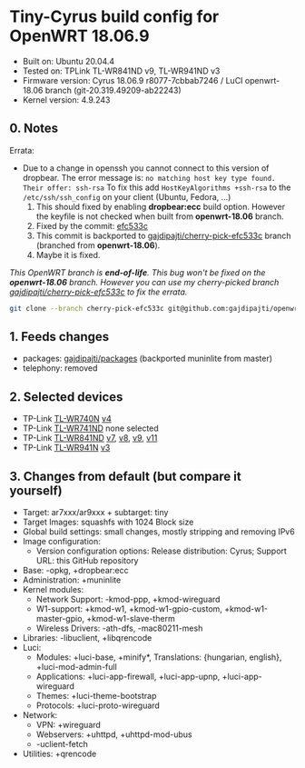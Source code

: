 # Tiny-Cyrus build config for OpenWRT 18.06.9

* Built on: Ubuntu 20.04.4
* Tested on: TPLink TL-WR841ND v9, TL-WR941ND v3
* Firmware version: Cyrus 18.06.9 r8077-7cbbab7246 / LuCI openwrt-18.06 branch (git-20.319.49209-ab22243)
* Kernel version: 4.9.243

## 0. Notes

Errata:

* Due to a change in openssh you cannot connect to this version of dropbear. The error message is: ```no matching host key type found. Their offer: ssh-rsa``` To fix this add ```HostKeyAlgorithms +ssh-rsa``` to the ```/etc/ssh/ssh_config``` on your client (Ubuntu, Fedora, ...)
  1. This should fixed by enabling **dropbear:ecc** build option. However the keyfile is not checked when built from **openwrt-18.06** branch.
  2. Fixed by the commit: [efc533c](https://github.com/openwrt/openwrt/commit/efc533cc2ff7ec99595727c4990b1fed006794ea)
  3. This commit is backported to [gajdipajti/cherry-pick-efc533c](https://github.com/gajdipajti/openwrt/tree/cherry-pick-eccfix) branch (branched from **openwrt-18.06**).
  4. Maybe it is fixed.

*This OpenWRT branch is **end-of-life**. This bug won't be fixed on the **openwrt-18.06** branch. However you can use my cherry-picked branch [gajdipajti/cherry-pick-efc533c](https://github.com/gajdipajti/openwrt/tree/cherry-pick-eccfix) to fix the errata.*

```sh
git clone --branch cherry-pick-efc533c git@github.com:gajdipajti/openwrt.git
```

## 1. Feeds changes

* packages: [gajdipajti/packages](https://github.com/gajdipajti/packages/tree/openwrt-18.06) (backported muninlite from master)
* telephony: removed

## 2. Selected devices

* TP-Link [TL-WR740N](https://openwrt.org/toh/tp-link/tl-wr740n) [v4](https://openwrt.org/toh/hwdata/tp-link/tp-link_tl-wr740n_v4.20)
* TP-Link [TL-WR741ND](https://openwrt.org/toh/tp-link/tl-wr741nd) none selected
* TP-Link [TL-WR841ND](https://openwrt.org/toh/tp-link/tl-wr841nd) [v7](https://openwrt.org/toh/hwdata/tp-link/tp-link_tl-wr841n_v7), [v8](https://openwrt.org/toh/hwdata/tp-link/tp-link_tl-wr841n_v8), [v9](https://openwrt.org/toh/hwdata/tp-link/tp-link_tl-wr841n_v9), [v11](https://openwrt.org/toh/hwdata/tp-link/tp-link_tl-wr841n_v11)
* TP-Link [TL-WR941N](https://openwrt.org/toh/tp-link/tl-wr941nd) [v3](https://openwrt.org/toh/hwdata/tp-link/tp-link_tl-wr941nd_v3)

## 3. Changes from default (but compare it yourself)

* Target: ar7xxx/ar9xxx + subtarget: tiny
* Target Images: squashfs with 1024 Block size
* Global build settings: small changes, mostly stripping and removing IPv6
* Image configuration:
  * Version configuration options: Release distribution: Cyrus; Support URL: this GitHub repository
* Base: -opkg, +dropbear:ecc
* Administration: +muninlite
* Kernel modules:
  * Network Support: -kmod-ppp, +kmod-wireguard
  * W1-support: +kmod-w1, +kmod-w1-gpio-custom, +kmod-w1-master-gpio, +kmod-w1-slave-therm
  * Wireless Drivers: -ath-dfs, -mac80211-mesh
* Libraries: -libuclient, +libqrencode
* Luci:
  * Modules: +luci-base, +minify*, Translations: {hungarian, english}, +luci-mod-admin-full
  * Applications: +luci-app-firewall, +luci-app-upnp, +luci-app-wireguard
  * Themes: +luci-theme-bootstrap
  * Protocols: +luci-proto-wireguard
* Network:
  * VPN: +wireguard
  * Webservers: +uhttpd, +uhttpd-mod-ubus
  * -uclient-fetch
* Utilities: +qrencode